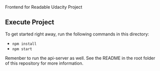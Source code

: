 Frontend for Readable Udacity Project

## Execute Project

To get started right away, run the following commands in this directory:

* `npm install`
* `npm start`

Remenber to run the api-server as well. See the README in the root folder of this repository for more information.
